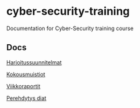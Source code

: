 # cyber-security-training
Documentation for Cyber-Security training course

## Docs
[Harjoitussuunnitelmat](https://github.com/LuckyHacker/cyber-security-training/tree/master/Docs/word/harjoitussuunnitelmat)

[Kokousmuistiot](https://github.com/LuckyHacker/cyber-security-training/tree/master/Docs/word/kokousmuistiot)

[Viikkoraportit](https://github.com/LuckyHacker/cyber-security-training/tree/master/Docs/word/viikkoraportit)

[Perehdytys diat](https://github.com/LuckyHacker/cyber-security-training/tree/master/Docs/powerpoint)
